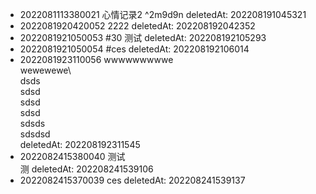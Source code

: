 - 2022081113380021 心情记录2 ^2m9d9n deletedAt: 202208191045321
- 2022081920420052 2222 deletedAt: 202208192042352
- 2022081921050053 #30 测试 deletedAt: 202208192105293
- 2022081921050054 #ces deletedAt: 202208192106014
- 2022081923110056 wwwwwwwwwe<br>wewewewe\\<br>dsds<br>sdsd<br>sdsd<br>sdsd<br>sdsds<br>sdsdsd<br> deletedAt: 202208192311545
- 2022082415380040 测试<br>测 deletedAt: 202208241539106
- 2022082415370039 ces deletedAt: 202208241539137